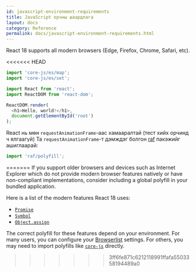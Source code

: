 ```yaml
---
id: javascript-environment-requirements
title: JavaScript орчны шаардлага
layout: docs
category: Reference
permalink: docs/javascript-environment-requirements.html
---
```


React 18 supports all modern browsers (Edge, Firefox, Chrome, Safari, etc).

<<<<<<< HEAD
```js
import 'core-js/es/map';
import 'core-js/es/set';

import React from 'react';
import ReactDOM from 'react-dom';

ReactDOM.render(
  <h1>Hello, world!</h1>,
  document.getElementById('root')
);
```

React нь мөн `requestAnimationFrame`-аас хамааралтай (тест хийх орчинд ч ялгаагүй)
Та `requestAnimationFrame`-т дэмждэг болгон [raf](https://www.npmjs.com/package/raf) пакэжийг ашиглаарай:

```js
import 'raf/polyfill';
```
=======
If you support older browsers and devices such as Internet Explorer which do not provide modern browser features natively or have non-compliant implementations, consider including a global polyfill in your bundled application.

Here is a list of the modern features React 18 uses:
- [`Promise`](https://developer.mozilla.org/en-US/docs/Web/JavaScript/Reference/Global_Objects/Promise)
- [`Symbol`](https://developer.mozilla.org/en-US/docs/Web/JavaScript/Reference/Global_Objects/Symbol)
- [`Object.assign`](https://developer.mozilla.org/en-US/docs/Web/JavaScript/Reference/Global_Objects/Object/assign)

The correct polyfill for these features depend on your environment. For many users, you can configure your [Browserlist](https://github.com/browserslist/browserslist) settings. For others, you may need to import polyfills like [`core-js`](https://github.com/zloirock/core-js) directly.
>>>>>>> 3ff6fe871c6212118991ffafa5503358194489a0
